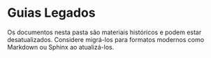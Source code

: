 # Guias Legados

Os documentos nesta pasta são materiais históricos e podem estar desatualizados.
Considere migrá-los para formatos modernos como Markdown ou Sphinx ao atualizá-los.
